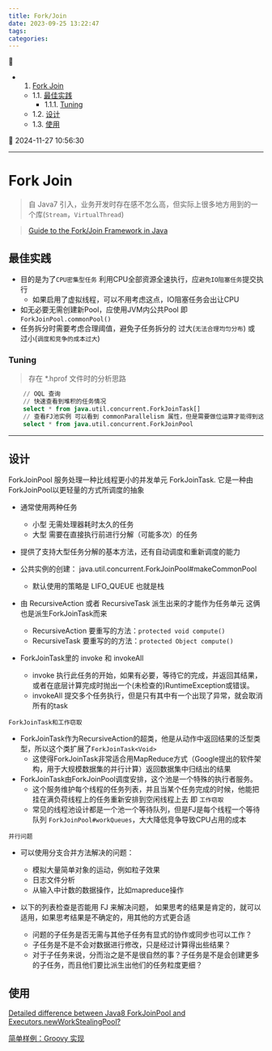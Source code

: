 ```yaml
---
title: Fork/Join
date: 2023-09-25 13:22:47
tags: 
categories: 
---
```


💠

- 1. [Fork Join](#fork-join)
    - 1.1. [最佳实践](#最佳实践)
        - 1.1.1. [Tuning](#tuning)
    - 1.2. [设计](#设计)
    - 1.3. [使用](#使用)

💠 2024-11-27 10:56:30
****************************************
# Fork Join
> 自 Java7 引入，业务开发时存在感不怎么高，但实际上很多地方用到的一个库(`Stream`，`VirtualThread`)

> [Guide to the Fork/Join Framework in Java](https://www.baeldung.com/java-fork-join)   

## 最佳实践
- 目的是为了`CPU密集型任务` 利用CPU全部资源全速执行，应`避免IO阻塞任务`提交执行
    - 如果启用了虚拟线程，可以不用考虑这点，IO阻塞任务会出让CPU
- 如无必要无需创建新Pool，应使用JVM内公共Pool 即 `ForkJoinPool.commonPool()`
- 任务拆分时需要考虑合理阈值，避免子任务拆分的 过大(`无法合理均匀分布`) 或 过小(`调度和竞争的成本过大`)

### Tuning

> 存在 *.hprof 文件时的分析思路

```sql
    // OQL 查询
    // 快速查看到堆积的任务情况
    select * from java.util.concurrent.ForkJoinTask[] 
    // 查看FJ池实例 可以看到 commonParallelism 属性，但是需要做位运算才能得到这个线程池的实际并发数
    select * from java.util.concurrent.ForkJoinPool
```

************************

## 设计

ForkJoinPool 服务处理一种比线程更小的并发单元 ForkJoinTask. 它是一种由ForkJoinPool以更轻量的方式所调度的抽象

- 通常使用两种任务
    - 小型 无需处理器耗时太久的任务
    - 大型 需要在直接执行前进行分解（可能多次）的任务
- 提供了支持大型任务分解的基本方法，还有自动调度和重新调度的能力

- 公共实例的创建： java.util.concurrent.ForkJoinPool#makeCommonPool
    - 默认使用的策略是 LIFO_QUEUE 也就是栈

- 由 RecursiveAction 或者 RecursiveTask 派生出来的才能作为任务单元 这俩也是派生ForkJoinTask而来
    - RecursiveAction 要重写的方法：`protected void compute()`  
    - RecursiveTask 要重写的的方法：`protected Object compute()`

- ForkJoinTask里的 invoke 和 invokeAll 
    - invoke  执行此任务的开始，如果有必要，等待它的完成，并返回其结果，或者在底层计算完成时抛出一个(未检查的)RuntimeException或错误。
    - invokeAll 提交多个任务执行，但是只有其中有一个出现了异常，就会取消所有的task

`ForkJoinTask和工作窃取`
- ForkJoinTask作为RecursiveAction的超类，他是从动作中返回结果的泛型类型，所以这个类扩展了`ForkJoinTask<Void>` 
    - 这使得ForkJoinTask非常适合用MapReduce方式（Google提出的软件架构，用于大规模数据集的并行计算）返回数据集中归结出的结果
- ForkJoinTask由ForkJoinPool调度安排，这个池是一个特殊的执行者服务。
    - 这个服务维护每个线程的任务列表，并且当某个任务完成的时候，他能把挂在满负荷线程上的任务重新安排到空闲线程上去 即 `工作窃取`
    - 常见的线程池设计都是一个池一个等待队列，但是FJ是每个线程一个等待队列 `ForkJoinPool#workQueues`，大大降低竞争导致CPU占用的成本 

`并行问题`
- 可以使用分支合并方法解决的问题：
    - 模拟大量简单对象的运动，例如粒子效果
    - 日志文件分析
    - 从输入中计数的数据操作，比如mapreduce操作

- 以下的列表检查是否能用 FJ 来解决问题， 如果思考的结果是肯定的，就可以适用，如果思考结果是不确定的，用其他的方式更合适
    - 问题的子任务是否无需与其他子任务有显式的协作或同步也可以工作？
    - 子任务是不是不会对数据进行修改，只是经过计算得出些结果？
    - 对于子任务来说，分而治之是不是很自然的事？子任务是不是会创建更多的子任务，而且他们要比派生出他们的任务粒度更细？

## 使用

[Detailed difference between Java8 ForkJoinPool and Executors.newWorkStealingPool?](https://stackoverflow.com/questions/41337451/detailed-difference-between-java8-forkjoinpool-and-executors-newworkstealingpool)

[简单样例：Groovy 实现](https://github.com/Kuangcp/JavaBase/blob/master/concurrency/src/main/java/com/github/kuangcp/forkjoin/ForkJoinEasyDemo.groovy)

